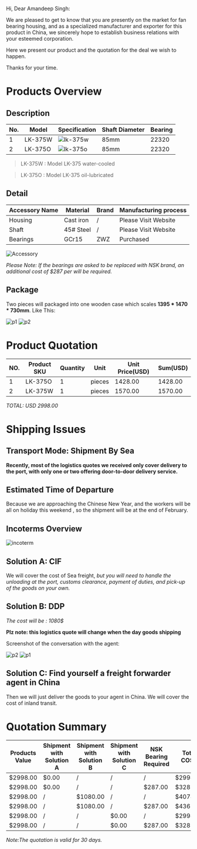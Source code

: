 
Hi,
Dear Amandeep Singh:

We are pleased to get to know that you are presently on the market for fan bearing housing, and as a specialized manufacturer and exporter for this product in China, we sincerely hope to establish business relations with your esteemed corporation.

Here we present our product and the quotation for the deal we wish to happen.

Thanks for your time.

# Products Overview

## Description

| No. | Model   | Specification                         | Shaft Diameter | Bearing |
|-----|---------|---------------------------------------|----------------|---------|
| 1   | LK-375W | ![lk-375w](/images/quotes/lk375w.PNG) | 85mm           | 22320   |
| 2   | LK-375O | ![lk-375o](/images/quotes/lk375o.PNG) | 85mm           | 22320   |




> LK-375W : Model LK-375 water-cooled

> LK-375O : Model LK-375 oil-lubricated

## Detail

| Accessory Name | Material  | Brand | Manufacturing process |
|----------------|-----------|-------|-----------------------|
| Housing        | Cast iron | /     | Please Visit Website  |
| Shaft          | 45# Steel | /     | Please Visit Website  |
| Bearings       | GCr15     | ZWZ   | Purchased                      |


![Accessory](/images/quotes/accessory.JPG)


*Please Note: If the bearings are asked to be replaced with NSK brand, an additional cost of $287 per will be required.*

## Package

Two pieces will packaged into one wooden case which scales <strong>1395 * 1470 * 730mm</strong>. Like This:

![p1](/images/quotes/package1.JPG)
![p2](/images/quotes/package2.JPG)

# Product Quotation

| NO. | Product SKU | Quantity | Unit   | Unit Price(USD) | Sum(USD) |
|-----|-------------|----------|--------|-----------------|----------|
| 1   | LK-375O     | 1        | pieces | 1428.00         | 1428.00  |
| 2   | LK-375W     | 1        | pieces | 1570.00         | 1570.00  |


*TOTAL: USD 2998.00*


# Shipping Issues

## Transport Mode: Shipment By Sea

<strong>Recently, most of the logistics quotes we received only cover delivery to the port, with only one or two offering door-to-door delivery service.</strong>

## Estimated Time of Departure

Because we are approaching the Chinese New Year, and the workers will be  all on holiday this weekend , so the shipment will be at the end of February.

## Incoterms Overview

![incoterm](/images/quotes/incoterm.png)

## Solution A: CIF

We will cover the cost of Sea freight, *but you will need to handle the unloading at the port, customs clearance, payment of duties, and pick-up of the goods on your own.*

## Solution B: DDP

*The cost will be : 1080$*

<strong>Plz note: this logistics quote will change when the day goods shipping</strong>

Screenshot of the conversation with the agent:

![p2](/images/quotes/p2.PNG)
![p1](/images/quotes/p1.PNG)

## Solution C: Find yourself a freight forwarder agent in China

Then we will just deliver the goods to your agent in China. We will cover the cost of inland transit.

# Quotation Summary

| Products Value | Shipment with Solution A | Shipment with Solution B | Shipment with Solution C | NSK Bearing Required | Total COST |
|----------------|--------------------------|--------------------------|--------------------------|----------------------|------------|
| $2998.00       | $0.00                    | /                        | /                        | /                    | $2998.00   |
| $2998.00       | $0.00                    | /                        | /                        | $287.00              | $3285.00   |
| $2998.00       | /                        | $1080.00                 | /                        | /                    | $4078.00   |
| $2998.00       | /                        | $1080.00                 | /                        | $287.00              | $4365.00   |
| $2998.00       | /                        | /                        | $0.00                    | /                    | $2998.00   |
| $2998.00       | /                        | /                        | $0.00                    | $287.00              | $3285.00   |

*Note:The quotation is valid for 30 days.*
